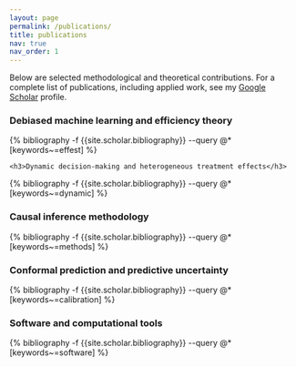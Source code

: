 ```yaml
---
layout: page
permalink: /publications/
title: publications
nav: true
nav_order: 1
---
```


Below are selected methodological and theoretical contributions. For a complete list of publications, including applied work, see my [Google Scholar](https://scholar.google.com/citations?user=0bwP0i4AAAAJ&hl=en&authuser=1) profile.

<div class="publications">

  <h3>Debiased machine learning and efficiency theory</h3>
  <div class="pub-section">
    <div class="pub-list">
      {% bibliography -f {{site.scholar.bibliography}} --query @*[keywords~=effest] %}
    </div>
  </div>
  
    <h3>Dynamic decision-making and heterogeneous treatment effects</h3>
  <div class="pub-section">
    <div class="pub-list">
      {% bibliography -f {{site.scholar.bibliography}} --query @*[keywords~=dynamic] %}
    </div>
  </div>

  <h3>Causal inference methodology</h3>
  <div class="pub-section">
    <div class="pub-list">
      {% bibliography -f {{site.scholar.bibliography}} --query @*[keywords~=methods] %}
    </div>
  </div>


  <h3>Conformal prediction and predictive uncertainty</h3>
  <div class="pub-section">
    <div class="pub-list">
      {% bibliography -f {{site.scholar.bibliography}} --query @*[keywords~=calibration] %}
    </div>
  </div>

  <h3>Software and computational tools</h3>
  <div class="pub-section">
    <div class="pub-list">
      {% bibliography -f {{site.scholar.bibliography}} --query @*[keywords~=software] %}
    </div>
  </div>

</div>

